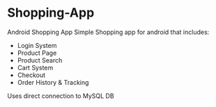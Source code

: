 # Shopping-App
Android Shopping App
Simple Shopping app for android that includes:
- Login System
- Product Page
- Product Search 
- Cart System
- Checkout 
- Order History & Tracking

Uses direct connection to MySQL DB
